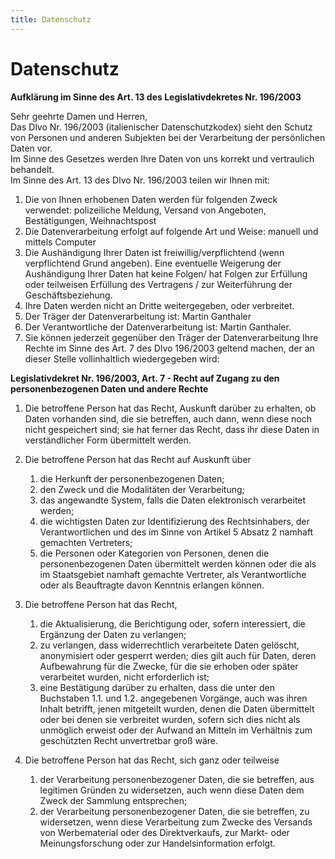 ```yaml
---
title: Datenschutz
---
```


# Datenschutz

**Aufklärung im Sinne des Art. 13 des Legislativdekretes Nr. 196/2003**

Sehr geehrte Damen und Herren,  
Das Dlvo Nr. 196/2003 (italienischer Datenschutzkodex) sieht den Schutz von Personen und anderen Subjekten bei der Verarbeitung der persönlichen Daten vor.  
Im Sinne des Gesetzes werden Ihre Daten von uns korrekt und vertraulich behandelt.  
Im Sinne des Art. 13 des Dlvo Nr. 196/2003 teilen wir Ihnen mit:

1. Die von Ihnen erhobenen Daten werden für folgenden Zweck verwendet: polizeiliche Meldung, Versand von Angeboten, Bestätigungen, Weihnachtspost
2. Die Datenverarbeitung erfolgt auf folgende Art und Weise: manuell und mittels Computer
3. Die Aushändigung Ihrer Daten ist freiwillig/verpflichtend (wenn verpflichtend Grund angeben).
Eine eventuelle Weigerung der Aushändigung Ihrer Daten hat keine Folgen/ hat Folgen zur Erfüllung oder teilweisen Erfüllung des Vertragens / zur Weiterführung der Geschäftsbeziehung.
4. Ihre Daten werden nicht an Dritte weitergegeben, oder verbreitet.
5. Der Träger der Datenverarbeitung ist: Martin Ganthaler
6. Der Verantwortliche der Datenverarbeitung ist: Martin Ganthaler.
7. Sie können jederzeit gegenüber den Träger der Datenverarbeitung Ihre Rechte im Sinne des Art. 7 des Dlvo 196/2003 geltend machen, der an dieser Stelle vollinhaltlich wiedergegeben wird:

**Legislativdekret Nr. 196/2003, Art. 7 - Recht auf Zugang zu den personenbezogenen Daten und andere Rechte**

1. Die betroffene Person hat das Recht, Auskunft darüber zu erhalten, ob Daten vorhanden sind, die sie betreffen, auch dann, wenn diese noch nicht gespeichert sind; sie hat ferner das Recht, dass ihr diese Daten in verständlicher Form übermittelt werden.
2. Die betroffene Person hat das Recht auf Auskunft über

    1. die Herkunft der personenbezogenen Daten;
    2. den Zweck und die Modalitäten der Verarbeitung;
    3. das angewandte System, falls die Daten elektronisch verarbeitet werden;
    4. die wichtigsten Daten zur Identifizierung des Rechtsinhabers, der Verantwortlichen und des im Sinne von Artikel 5 Absatz 2 namhaft gemachten Vertreters;
    5. die Personen oder Kategorien von Personen, denen die personenbezogenen Daten übermittelt werden können oder die als im Staatsgebiet namhaft gemachte Vertreter, als Verantwortliche oder als Beauftragte davon Kenntnis erlangen können.

3. Die betroffene Person hat das Recht,

    1. die Aktualisierung, die Berichtigung oder, sofern interessiert, die Ergänzung der Daten zu verlangen;
    2. zu verlangen, dass widerrechtlich verarbeitete Daten gelöscht, anonymisiert oder gesperrt werden; dies gilt auch für Daten, deren Aufbewahrung für die Zwecke, für die sie erhoben oder später verarbeitet wurden, nicht erforderlich ist;
    3. eine Bestätigung darüber zu erhalten, dass die unter den Buchstaben 1.1. und 1.2. angegebenen Vorgänge, auch was ihren Inhalt betrifft, jenen mitgeteilt wurden, denen die Daten übermittelt oder bei denen sie verbreitet wurden, sofern sich dies nicht als unmöglich erweist oder der Aufwand an Mitteln im Verhältnis zum geschützten Recht unvertretbar groß wäre.

4. Die betroffene Person hat das Recht, sich ganz oder teilweise

    1. der Verarbeitung personenbezogener Daten, die sie betreffen, aus legitimen Gründen zu widersetzen, auch wenn diese Daten dem Zweck der Sammlung entsprechen;
    2. der Verarbeitung personenbezogener Daten, die sie betreffen, zu widersetzen, wenn diese Verarbeitung zum Zwecke des Versands von Werbematerial oder des Direktverkaufs, zur Markt- oder Meinungsforschung oder zur Handelsinformation erfolgt.